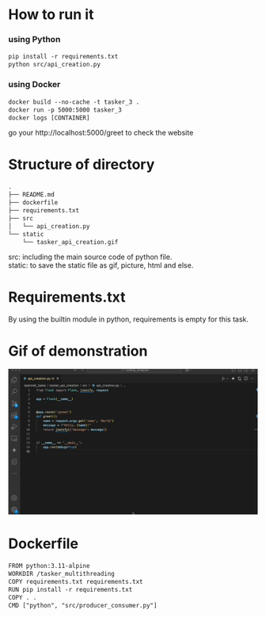 # How to run it
### using Python
```
pip install -r requirements.txt
python src/api_creation.py
```
### using Docker
```
docker build --no-cache -t tasker_3 .
docker run -p 5000:5000 tasker_3
docker logs [CONTAINER]
```
go your http://localhost:5000/greet to check the website
# Structure of directory
```
.
├── README.md
├── dockerfile
├── requirements.txt
├── src
│   └── api_creation.py
└── static
    └── tasker_api_creation.gif
```
src: including the main source code of python file.  
static: to save the static file as gif, picture, html and else.  
# Requirements.txt
By using the builtin module in python, requirements is empty for this task.  
# Gif of demonstration
![gif](static/tasker_api_creation.gif)  
# Dockerfile
```
FROM python:3.11-alpine
WORKDIR /tasker_multithreading
COPY requirements.txt requirements.txt
RUN pip install -r requirements.txt
COPY . .
CMD ["python", "src/producer_consumer.py"]
```